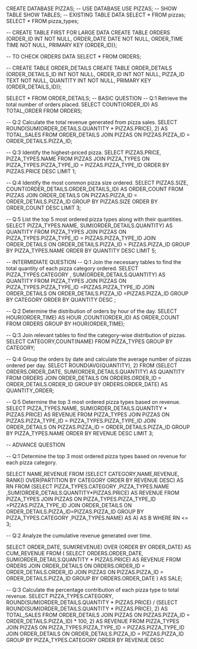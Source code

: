 CREATE DATABASE PIZZAS;
-- USE DATABASE 
USE PIZZAS;
-- SHOW TABLE 
SHOW TABLES;
-- EXISTING TABLE DATA 
SELECT * FROM pizzas;
SELECT * FROM pizza_types;
 
-- CREATE TABLE FIRST FOR LARGE DATA 
CREATE TABLE ORDERS
(ORDER_ID INT NOT NULL,
ORDER_DATE DATE NOT NULL,
ORDER_TIME TIME NOT NULL,
PRIMARY KEY (ORDER_ID));

-- TO CHECK ORDERS DATA 
SELECT * FROM ORDERS;

-- CREATE TABLE ORDER_DETAILS
CREATE TABLE ORDER_DETAILS
(ORDER_DETAILS_ID INT NOT NULL,
ORDER_ID INT NOT NULL,
PIZZA_ID TEXT NOT NULL,
QUANTITY INT NOT NULL,
PRIMARY KEY (ORDER_DETAILS_ID));

SELECT * FROM ORDER_DETAILS;
-- BASIC QUESTION
-- Q:1 Retrieve the total number of orders placed.
SELECT COUNT(ORDER_ID) AS TOTAL_ORDER 
FROM ORDERS;

-- Q:2 Calculate the total revenue generated from pizza sales. 
SELECT 
    ROUND(SUM(ORDER_DETAILS.QUANTITY * PIZZAS.PRICE),
            2) AS TOTAL_SALES
FROM
    ORDER_DETAILS
        JOIN
    PIZZAS ON PIZZAS.PIZZA_ID = ORDER_DETAILS.PIZZA_ID;
    
-- Q:3 Identify the highest-priced pizza.
SELECT 
    PIZZAS.PRICE, PIZZA_TYPES.NAME
FROM
    PIZZAS
        JOIN
    PIZZA_TYPES ON PIZZA_TYPES.PIZZA_TYPE_ID = PIZZAS.PIZZA_TYPE_ID
ORDER BY PIZZAS.PRICE DESC
LIMIT 1;

-- Q:4 Identify the most common pizza size ordered.
SELECT 
    PIZZAS.SIZE,
    COUNT(ORDER_DETAILS.ORDER_DETAILS_ID) AS ORDER_COUNT
FROM
    PIZZAS
        JOIN
    ORDER_DETAILS ON PIZZAS.PIZZA_ID = ORDER_DETAILS.PIZZA_ID
GROUP BY PIZZAS.SIZE
ORDER BY ORDER_COUNT DESC
LIMIT 3;

-- Q:5 List the top 5 most ordered pizza types along with their quantities.
SELECT 
    PIZZA_TYPES.NAME, SUM(ORDER_DETAILS.QUANTITY) AS QUANTITY
FROM
    PIZZA_TYPES
        JOIN
    PIZZAS ON PIZZA_TYPES.PIZZA_TYPE_ID = PIZZAS.PIZZA_TYPE_ID
        JOIN
    ORDER_DETAILS ON ORDER_DETAILS.PIZZA_ID = PIZZAS.PIZZA_ID
GROUP BY PIZZA_TYPES.NAME
ORDER BY QUANTITY DESC
LIMIT 5;


-- INTERMIDIATE QUESTION 
-- Q:1 Join the necessary tables to find the total quantity of each pizza category ordered.
SELECT PIZZA_TYPES.CATEGORY , SUM(ORDER_DETAILS.QUANTITY) AS QUANTITY 
FROM PIZZA_TYPES JOIN PIZZAS 
ON PIZZA_TYPES.PIZZA_TYPE_ID =PIZZAS.PIZZA_TYPE_ID
JOIN ORDER_DETAILS 
ON ORDER_DETAILS.PIZZA_ID =PIZZAS.PIZZA_ID
GROUP BY CATEGORY ORDER BY QUANTITY DESC ;

-- Q:2 Determine the distribution of orders by hour of the day.
SELECT HOUR(ORDER_TIME) AS HOUR ,COUNT(ORDER_ID) AS ORDER_COUNT FROM ORDERS
GROUP BY HOUR(ORDER_TIME);

-- Q:3 Join relevant tables to find the category-wise distribution of pizzas.
SELECT CATEGORY,COUNT(NAME) FROM PIZZA_TYPES
GROUP BY CATEGORY;

-- Q:4 Group the orders by date and calculate the average number of pizzas ordered per day.
SELECT 
    ROUND(AVG(QUANTITY), 2)
FROM
    (SELECT 
        ORDERS.ORDER_DATE, SUM(ORDER_DETAILS.QUANTITY) AS QUANTITY
    FROM
        ORDERS
    JOIN ORDER_DETAILS ON ORDERS.ORDER_ID = ORDER_DETAILS.ORDER_ID
    GROUP BY ORDERS.ORDER_DATE) AS QUANTITY_ORDER;
    
-- Q:5 Determine the top 3 most ordered pizza types based on revenue.
SELECT 
    PIZZA_TYPES.NAME,
    SUM(ORDER_DETAILS.QUANTITY * PIZZAS.PRICE) AS REVENUE
FROM
    PIZZA_TYPES
        JOIN
    PIZZAS ON PIZZAS.PIZZA_TYPE_ID = PIZZA_TYPES.PIZZA_TYPE_ID
        JOIN
    ORDER_DETAILS ON PIZZAS.PIZZA_ID = ORDER_DETAILS.PIZZA_ID
GROUP BY PIZZA_TYPES.NAME
ORDER BY REVENUE DESC
LIMIT 3;



-- ADVANCE QUESTION 

-- Q:1 Determine the top 3 most ordered pizza types based on revenue for each pizza category.

SELECT NAME,REVENUE FROM 
(SELECT CATEGORY,NAME,REVENUE,
RANK() OVER(PARTITION BY CATEGORY ORDER BY REVENUE DESC) AS RN 
FROM 
(SELECT PIZZA_TYPES.CATEGORY ,PIZZA_TYPES.NAME ,SUM(ORDER_DETAILS.QUANTITY*PIZZAS.PRICE) AS REVENUE FROM
PIZZA_TYPES JOIN PIZZAS
ON PIZZA_TYPES.PIZZA_TYPE_ID =PIZZAS.PIZZA_TYPE_ID
JOIN ORDER_DETAILS
ON ORDER_DETAILS.PIZZA_ID=PIZZAS.PIZZA_ID
GROUP BY PIZZA_TYPES.CATEGORY ,PIZZA_TYPES.NAME) AS A) AS B
WHERE RN <= 3;

-- Q:2 Analyze the cumulative revenue generated over time.

SELECT 
    ORDER_DATE,
    SUM(REVENUE) OVER (ORDER BY ORDER_DATE) AS CUM_REVENUE
FROM
(
    SELECT 
        ORDERS.ORDER_DATE,
        SUM(ORDER_DETAILS.QUANTITY * PIZZAS.PRICE) AS REVENUE
    FROM 
        ORDERS
        JOIN ORDER_DETAILS ON ORDERS.ORDER_ID = ORDER_DETAILS.ORDER_ID
        JOIN PIZZAS ON PIZZAS.PIZZA_ID = ORDER_DETAILS.PIZZA_ID
    GROUP BY 
        ORDERS.ORDER_DATE
) AS SALE;

-- Q:3 Calculate the percentage contribution of each pizza type to total revenue.
SELECT 
    PIZZA_TYPES.CATEGORY,
    ROUND(SUM(ORDER_DETAILS.QUANTITY * PIZZAS.PRICE) / (SELECT 
                    ROUND(SUM(ORDER_DETAILS.QUANTITY * PIZZAS.PRICE),
                                2) AS TOTAL_SALES
                FROM
                    ORDER_DETAILS
                        JOIN
                    PIZZAS ON PIZZAS.PIZZA_ID = ORDER_DETAILS.PIZZA_ID) * 100,
            2) AS REVENUE
FROM
    PIZZA_TYPES
        JOIN
    PIZZAS ON PIZZA_TYPES.PIZZA_TYPE_ID = PIZZAS.PIZZA_TYPE_ID
        JOIN
    ORDER_DETAILS ON ORDER_DETAILS.PIZZA_ID = PIZZAS.PIZZA_ID
GROUP BY PIZZA_TYPES.CATEGORY
ORDER BY REVENUE DESC

